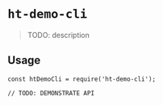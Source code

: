 # `ht-demo-cli`

> TODO: description

## Usage

```
const htDemoCli = require('ht-demo-cli');

// TODO: DEMONSTRATE API
```

